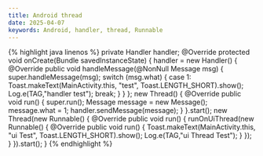```yaml
---
title: Android thread
date: 2025-04-07
keywords: Android, handler, thread, Runnable
---
```

{% highlight java linenos %}
  private Handler handler;
  @Override
  protected void onCreate(Bundle savedInstanceState) {
    handler = new Handler() {
      @Override
      public void handleMessage(@NonNull Message msg) {
        super.handleMessage(msg);
        switch (msg.what) {
          case 1:
            Toast.makeText(MainActivity.this, "test", Toast.LENGTH_SHORT).show();
            Log.e(TAG,"handler test");
            break;
        }
      }
    };
    new Thread() {
      @Override
      public void run() {
        super.run();
        Message message = new Message();
        message.what = 1;
        handler.sendMessage(message);
      }
    }.start();
    new Thread(new Runnable() {
      @Override
      public void run() {
        runOnUiThread(new Runnable() {
          @Override
          public void run() {
            Toast.makeText(MainActivity.this, "ui Test", Toast.LENGTH_SHORT).show();
            Log.e(TAG,"ui Thread Test");
          }
        });
      }
    }).start();
   }
{% endhighlight %}